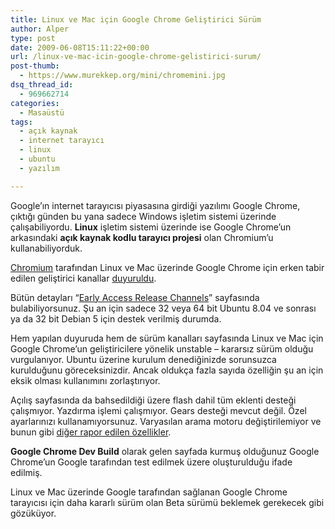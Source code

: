 ```yaml
---
title: Linux ve Mac için Google Chrome Geliştirici Sürüm
author: Alper
type: post
date: 2009-06-08T15:11:22+00:00
url: /linux-ve-mac-icin-google-chrome-gelistirici-surum/
post-thumb:
  - https://www.murekkep.org/mini/chromemini.jpg
dsq_thread_id:
  - 969662714
categories:
  - Masaüstü
tags:
  - açık kaynak
  - internet tarayıcı
  - linux
  - ubuntu
  - yazılım

---
```

Google&#8217;ın internet tarayıcısı piyasasına girdiği yazılımı Google Chrome, çıktığı günden bu yana sadece Windows işletim sistemi üzerinde çalışabiliyordu. **Linux** işletim sistemi üzerinde ise Google Chrome&#8217;un arkasındaki **açık kaynak kodlu tarayıcı projesi** olan Chromium&#8217;u kullanabiliyorduk. 

[Chromium][1] tarafından Linux ve Mac üzerinde Google Chrome için erken tabir edilen geliştirici kanallar [duyuruldu][2]. 

Bütün detayları &#8220;[Early Access Release Channels][3]&#8221; sayfasında bulabiliyorsunuz. Şu an için sadece 32 veya 64 bit Ubuntu 8.04 ve sonrası ya da 32 bit Debian 5 için destek verilmiş durumda. 

Hem yapılan duyuruda hem de sürüm kanalları sayfasında Linux ve Mac için Google Chrome&#8217;un geliştiricilere yönelik unstable &#8211; kararsız sürüm olduğu vurgulanıyor. Ubuntu üzerine kurulum denediğinizde sorunsuzca kurulduğunu göreceksinizdir. Ancak oldukça fazla sayıda özelliğin şu an için eksik olması kullanımını zorlaştırıyor. 

Açılış sayfasında da bahsedildiği üzere flash dahil tüm eklenti desteği çalışmıyor. Yazdırma işlemi çalışmıyor. Gears desteği mevcut değil. Özel ayarlarınızı kullanamıyorsunuz. Varyasılan arama motoru değiştirilemiyor ve bunun gibi [diğer rapor edilen özellikler][4]. 

**Google Chrome Dev Build** olarak gelen sayfada kurmuş olduğunuz Google Chrome&#8217;un Google tarafından test edilmek üzere oluşturulduğu ifade edilmiş. 

Linux ve Mac üzerinde Google tarafından sağlanan Google Chrome tarayıcısı için daha kararlı sürüm olan Beta sürümü beklemek gerekecek gibi gözüküyor.

 [1]: https://code.google.com/chromium/
 [2]: https://blog.chromium.org/2009/06/danger-mac-and-linux-builds-available.html
 [3]: https://dev.chromium.org/getting-involved/dev-channel
 [4]: https://code.google.com/p/chromium/issues/list?can=2&q=OS:Linux,Mac